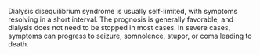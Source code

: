 Dialysis disequilibrium syndrome is usually self-limited, with symptoms resolving in a short interval. The prognosis is generally favorable, and dialysis does not need to be stopped in most cases. In severe cases, symptoms can progress to seizure, somnolence, stupor, or coma leading to death.